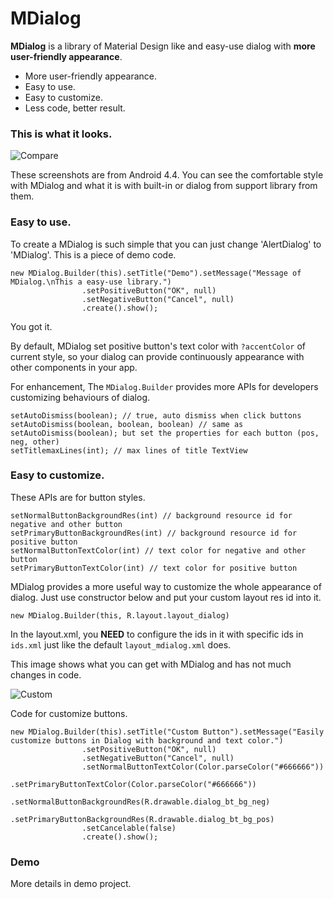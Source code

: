# MDialog

**MDialog** is a library of Material Design like and easy-use dialog with **more user-friendly appearance**.

- More user-friendly appearance.
- Easy to use.
- Easy to customize.
- Less code, better result.

### This is what it looks.

![Compare](https://github.com/kyleduo/MDialog/blob/master/preview/compare.jpg?raw=true "Compare")

These screenshots are from Android 4.4. You can see the comfortable style with MDialog and what it is with built-in or dialog from support library from them.

### Easy to use.

To create a MDialog is such simple that you can just change 'AlertDialog' to 'MDialog'. This is a piece of demo code.

```
new MDialog.Builder(this).setTitle("Demo").setMessage("Message of MDialog.\nThis a easy-use library.")
				.setPositiveButton("OK", null)
				.setNegativeButton("Cancel", null)
				.create().show();
```

You got it.

By default, MDialog set positive button's text color with `?accentColor` of current style, so your dialog can provide continuously appearance with other components in your app.

For enhancement, The `MDialog.Builder` provides more APIs for developers customizing behaviours of dialog.

```
setAutoDismiss(boolean); // true, auto dismiss when click buttons
setAutoDismiss(boolean, boolean, boolean) // same as setAutoDismiss(boolean); but set the properties for each button (pos, neg, other)
setTitlemaxLines(int); // max lines of title TextView
```

### Easy to customize.

These APIs are for button styles.

```
setNormalButtonBackgroundRes(int) // background resource id for negative and other button
setPrimaryButtonBackgroundRes(int) // background resource id for positive button
setNormalButtonTextColor(int) // text color for negative and other button
setPrimaryButtonTextColor(int) // text color for positive button
```

MDialog provides a more useful way to customize the whole appearance of dialog. Just use constructor below and put your custom layout res id into it.

```
new MDialog.Builder(this, R.layout.layout_dialog)
```

In the layout.xml, you **NEED** to configure the ids in it with specific ids in `ids.xml` just like the default `layout_mdialog.xml` does.

This image shows what you can get with MDialog and has not much changes in code.

![Custom](https://github.com/kyleduo/MDialog/blob/master/preview/custom.jpg?raw=true "Custom")

Code for customize buttons.

```
new MDialog.Builder(this).setTitle("Custom Button").setMessage("Easily customize buttons in Dialog with background and text color.")
				.setPositiveButton("OK", null)
				.setNegativeButton("Cancel", null)
				.setNormalButtonTextColor(Color.parseColor("#666666"))
				.setPrimaryButtonTextColor(Color.parseColor("#666666"))
				.setNormalButtonBackgroundRes(R.drawable.dialog_bt_bg_neg)
				.setPrimaryButtonBackgroundRes(R.drawable.dialog_bt_bg_pos)
				.setCancelable(false)
				.create().show();
```
### Demo

More details in demo project.
